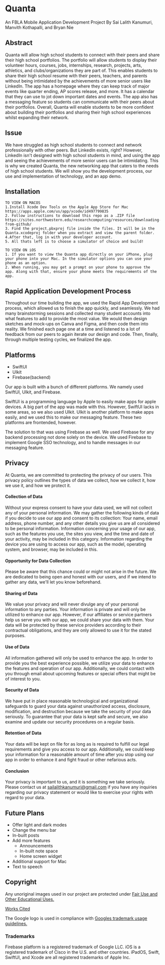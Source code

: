 # Quanta
An FBLA Mobile Application Development Project
By Sai Lalith Kanumuri, Manvith Kothapalli, and Bryan Nie

## Abstract
Quanta will allow high school students to connect with their peers and share their high school portfolios. The portfolio will allow students to display their volunteer hours, courses, jobs, internships, research, projects, arts, athletics, and clubs/organizations they are part of. This enables students to share their high school resume with their peers, teachers, and parents without being intimidated by the achievements of more senior users like LinkedIn. The app has a homepage where they can keep track of major events like quarter ending, AP scores release, and more. It has a calendar that they can use to jot down important dates and events. The app also has a messaging feature so students can communicate with their peers about their portfolios. Overall, Quanta will enable students to be more confident about building their portfolios and sharing their high school experiences whilst expanding their network.

## Issue
We have struggled as high school students to connect and network professionally with other peers. But LinkedIn exists, right? However, LinkedIn isn't designed with high school students in mind, and using the app and seeing the achievements of more senior users can be intimidating. This is why we created Quanta, the new networking app that caters to the needs of high school students. We will show you the development process, our use and implementation of technology, and an app demo.

## Installation
```
TO VIEW ON MACOS
1.Install Xcode Dev Tools on the Apple App Store for Mac
https://apps.apple.com/us/app/xcode/id497799835
2. Follow instructions to download this repo as a .ZIP file
https://sites.northwestern.edu/researchcomputing/resources/downloading-from-github/
3. Find the project.pbxproj file inside the files. It will be in the Quanta.xcodeproj folder when you extract and view the parent folder.
4.After that, log in with your developer account.
5. All thats left is to choose a simulator of choice and build!
```

```
TO VIEW ON iOS
1. If you want to view the Quanta app directly on your iPhone, plug your phone into your Mac. In the simulator options you can use your phone as an option.
2. When running, you may get a prompt on your phone to approve the app. Along with that, ensure your phone meets the requirements of the app.
```

## Rapid Application Development Process
Throughout our time building the app, we used the Rapid App Development process, which allowed us to finish the app quickly, and seamlessly. We had many brainstorming sessions and collected many student accounts into what features to add to provide the most value. We would then design sketches and mock-ups on Canva and Figma, and then code them into reality. We finished each page one at a time and listened to a lot of feedback from our peers to again iterate our design and code. Then, finally, through multiple testing cycles, we finalized the app.

## Platforms
- SwiftUI
- UIkit
- Firebase(backend)

Our app is built with a bunch of different platforms. We namely used SwiftUI, UIkit, and Firebase.

SwiftUI is a programming language by Apple to easily make apps for apple devices. A big part of the app was made with this. However, SwiftUI lacks in some areas, so we also used UIkit. UIkit is another platform to make apps easily, and we used this to make our messaging feature. These two platforms are frontended, however.

The solution to that was using Firebase as well. We used Firebase for any backend processing not done solely on the device. We used Firebase to implement Google SSO technology, and to handle messages in our messaging feature.
## Privacy

At Quanta, we are committed to protecting the privacy of our users. This privacy policy outlines the types of data we collect, how we collect it, how we use it, and how we protect it.

#### Collection of Data
Without your express consent to have your data used, we will not collect any of your personal information. We may gather the following kinds of data if you decide to use our app and consent to its collection: Your name, email address, phone number, and any other details you give us are all considered to be personal information. Information concerning your usage of our app, such as the features you use, the sites you view, and the time and date of your activity, may be included in this category. Information regarding the device you are using to access our app, such as the model, operating system, and browser, may be included in this.

#### Opportunity for Data Collection
Please be aware that this chance could or might not arise in the future. We are dedicated to being open and honest with our users, and if we intend to gather any data, we'll let you know beforehand.

#### Sharing of Data
We value your privacy and will never divulge any of your personal information to any parties. Your information is private and will only be utilized to enhance our app. However, if our affiliates or service partners help us serve you with our app, we could share your data with them. Your data will be protected by these service providers according to their contractual obligations, and they are only allowed to use it for the stated purposes.

#### Use of Data
All information gathered will only be used to enhance the app. In order to provide you the best experience possible, we utilize your data to enhance the features and operation of our app. Additionally, we could contact with you through email about upcoming features or special offers that might be of interest to you.

#### Security of Data
We have put in place reasonable technological and organizational safeguards to guard your data against unauthorized access, disclosure, modification, and destruction because we take the security of your data seriously. To guarantee that your data is kept safe and secure, we also examine and update our security procedures on a regular basis.

#### Retention of Data
Your data will be kept on file for as long as is required to fulfill our legal requirements and give you access to our app. Additionally, we could keep your information for a reasonable amount of time after you stop using our app in order to enhance it and fight fraud or other nefarious acts.

#### Conclusion
Your privacy is important to us, and it is something we take seriously. Please contact us at sailalithkanumuri@gmail.com if you have any inquiries regarding our privacy statement or would like to exercise your rights with regard to your data.

## Future Plans
- Offer light and dark modes
- Change the menu bar
- In-built posts
- Add more features
	- Announcements
	- In-built note space
	- Home screen widget
- Additional support for Mac
- Text to speech

## Copyright
Any unoriginal images used in our project are protected under [Fair Use and Other Educational Uses.](https://www.lib.uchicago.edu/copyrightinfo/fairuse.html)

[Works Cited](https://docs.google.com/document/d/1Rv2X4D7dSiqXFhPkCN6jXLXthg1qIQrX/edit?usp=sharing&ouid=105035643777237250953&rtpof=true&sd=true)

The Google logo is used in compliance with [Googles trademark usage guidelines.](https://www.google.com/permissions/trademark/rules.html)

### Trademarks
Firebase platform is a registered trademark of Google LLC.
iOS is a registered trademark of Cisco in the U.S. and other countries.
iPadOS, Swift, SwiftUI, and Xcode are all registered trademarks of Apple Inc.

